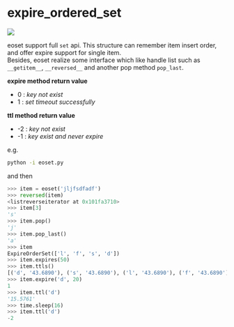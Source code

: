 # expire_ordered_set
![](https://travis-ci.org/quietin/expire_ordered_set.svg?branch=master) 

eoset support full `set` api. This structure can remember item insert order, and offer expire support for single item.  
Besides, eoset realize some interface which like handle list such as `__getitem__`, `__reversed__` and another pop method `pop_last`.

**expire method return value**
+ 0 :  *key not exist*
+ 1 :  *set timeout successfully*

**ttl method return value**
+ -2 : *key not exist*
+ -1 : *key exist and never expire*

e.g.
```bash
python -i eoset.py
```
and then
```python
>>> item = eoset('jljfsdfadf')
>>> reversed(item)
<listreverseiterator at 0x101fa3710>
>>> item[3]
's'
>>> item.pop()
'j'
>>> item.pop_last()
'a'
>>> item
ExpireOrderSet(['l', 'f', 's', 'd'])
>>> item.expires(50)
>>> item.ttls()
[('d', '43.6890'), ('s', '43.6890'), ('l', '43.6890'), ('f', '43.6890')]
>>> item.expire('d', 20)
1
>>> item.ttl('d')
'15.5761'
>>> time.sleep(16)
>>> item.ttl('d')
-2
```
